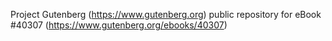 Project Gutenberg (https://www.gutenberg.org) public repository for eBook #40307 (https://www.gutenberg.org/ebooks/40307)
